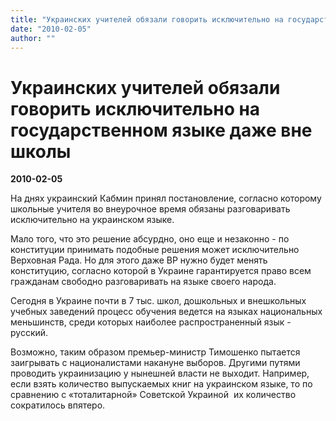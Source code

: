 ```yaml
---
title: "Украинских учителей обязали говорить исключительно на государственном языке даже вне школы"
date: "2010-02-05"
author: ""
---
```


# Украинских учителей обязали говорить исключительно на государственном языке даже вне школы

**2010-02-05** 

На днях украинский Кабмин принял постановление, согласно которому школьные учителя во внеурочное время обязаны разговаривать исключительно на украинском языке.

Мало того, что это решение абсурдно, оно еще и незаконно - по конституции принимать подобные решения может исключительно Верховная Рада. Но для этого даже ВР нужно будет менять конституцию, согласно которой в Украине гарантируется право всем гражданам свободно разговаривать на языке своего народа.

Сегодня в Украине почти в 7 тыс. школ, дошкольных и внешкольных учебных заведений процесс обучения ведется на языках национальных меньшинств, среди которых наиболее распространенный язык - русский.

Возможно, таким образом премьер-министр Тимошенко пытается заигрывать с националистами накануне выборов. Другими путями проводить украинизацию у нынешней власти не выходит. Например, если взять количество выпускаемых книг на украинском языке, то по сравнению с «тоталитарной» Советской Украиной  их количество сократилось впятеро.